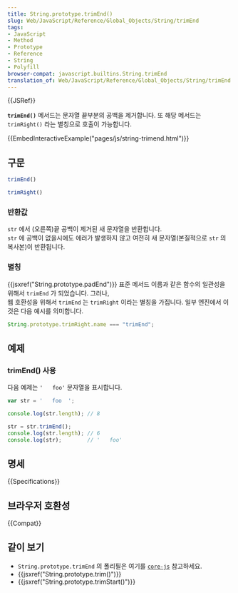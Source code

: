 ```yaml
---
title: String.prototype.trimEnd()
slug: Web/JavaScript/Reference/Global_Objects/String/trimEnd
tags:
- JavaScript
- Method
- Prototype
- Reference
- String
- Polyfill
browser-compat: javascript.builtins.String.trimEnd
translation_of: Web/JavaScript/Reference/Global_Objects/String/trimEnd
---
```


{{JSRef}}

**`trimEnd()`** 메서드는 문자열 끝부분의 공백을 제거합니다.
또 해당 메서드는 `trimRight()` 라는 별칭으로 호출이 가능합니다.

{{EmbedInteractiveExample("pages/js/string-trimend.html")}}

## 구문

```js
trimEnd()

trimRight()
```

### 반환값

`str` 에서 (오른쪽)끝 공백이 제거된 새 문자열을 반환합니다.  
`str` 에 공백이 없을시에도 에러가 발생하지 않고 여전히 새 문자열(본질적으로 `str` 의 복사본)이 반환됩니다.

### 별칭

{{jsxref("String.prototype.padEnd")}} 표준 메서드 이름과 같은 함수의 일관성을 위해서 `trimEnd` 가 되었습니다. 그러나,  
웹 호환성을 위해서 `trimEnd` 는 `trimRight` 이라는 별칭을 가집니다. 일부 엔진에서 이것은 다음 예시를 의미합니다.

```js
String.prototype.trimRight.name === "trimEnd";
```

## 예제

### trimEnd() 사용

다음 예제는 `'   foo'` 문자열을 표시합니다.

```js
var str = '   foo  ';

console.log(str.length); // 8

str = str.trimEnd();
console.log(str.length); // 6
console.log(str);        // '   foo'
```

## 명세

{{Specifications}}

## 브라우저 호환성

{{Compat}}

## 같이 보기

- `String.prototype.trimEnd` 의 폴리필은 여기를 [`core-js`](https://github.com/zloirock/core-js#ecmascript-string-and-regexp) 참고하세요.
- {{jsxref("String.prototype.trim()")}}
- {{jsxref("String.prototype.trimStart()")}}
